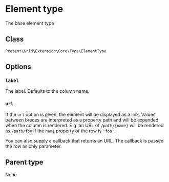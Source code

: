 Element type
============

The base element type

## Class

`Prezent\Grid\Extension\Core\Type\ElementType`

## Options

### `label`

The label. Defaults to the column name.

### `url`

If the `url` option is given, the element will be displayed as a link. Values between braces are interpreted
as a property path and will be expanded when the column is rendered. E.g. an URL of `/path/{name}` will
be rendered as `/path/foo` if the `name` property of the row is `'foo'`.

You can also supply a callback that returns an URL. The callback is passed the row as only parameter.

## Parent type

None
